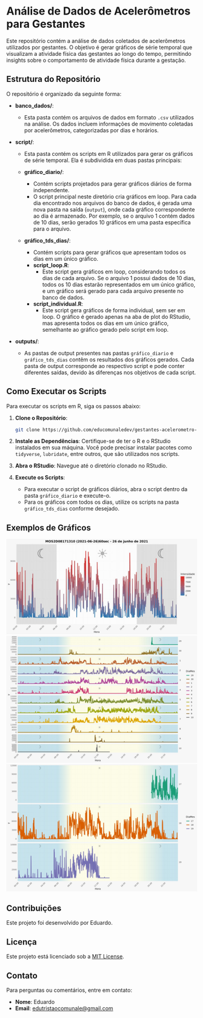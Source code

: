 
# Análise de Dados de Acelerômetros para Gestantes

Este repositório contém a análise de dados coletados de acelerômetros utilizados por gestantes. O objetivo é gerar gráficos de série temporal que visualizam a atividade física das gestantes ao longo do tempo, permitindo insights sobre o comportamento de atividade física durante a gestação.

## Estrutura do Repositório

O repositório é organizado da seguinte forma:

- **banco_dados/**: 
  - Esta pasta contém os arquivos de dados em formato `.csv` utilizados na análise. Os dados incluem informações de movimento coletadas por acelerômetros, categorizadas por dias e horários.

- **script/**: 
  - Esta pasta contém os scripts em R utilizados para gerar os gráficos de série temporal. Ela é subdividida em duas pastas principais:
  
  - **gráfico_diario/**: 
    - Contém scripts projetados para gerar gráficos diários de forma independente.
    - O script principal neste diretório cria gráficos em loop. Para cada dia encontrado nos arquivos do banco de dados, é gerada uma nova pasta na saída (`output`), onde cada gráfico correspondente ao dia é armazenado. Por exemplo, se o arquivo 1 contém dados de 10 dias, serão gerados 10 gráficos em uma pasta específica para o arquivo.

  - **gráfico_tds_dias/**: 
    - Contém scripts para gerar gráficos que apresentam todos os dias em um único gráfico.
    - **script_loop.R**: 
      - Este script gera gráficos em loop, considerando todos os dias de cada arquivo. Se o arquivo 1 possui dados de 10 dias, todos os 10 dias estarão representados em um único gráfico, e um gráfico será gerado para cada arquivo presente no banco de dados.
    - **script_individual.R**: 
      - Este script gera gráficos de forma individual, sem ser em loop. O gráfico é gerado apenas na aba de plot do RStudio, mas apresenta todos os dias em um único gráfico, semelhante ao gráfico gerado pelo script em loop.

- **outputs/**:
  - As pastas de output presentes nas pastas `gráfico_diario` e `gráfico_tds_dias` contêm os resultados dos gráficos gerados. Cada pasta de output corresponde ao respectivo script e pode conter diferentes saídas, devido às diferenças nos objetivos de cada script.

## Como Executar os Scripts

Para executar os scripts em R, siga os passos abaixo:

1. **Clone o Repositório**:
   ```bash
   git clone https://github.com/educomunaledev/gestantes-acelerometro-analisys.git
   ```

2. **Instale as Dependências**: Certifique-se de ter o R e o RStudio instalados em sua máquina. Você pode precisar instalar pacotes como `tidyverse`, `lubridate`, entre outros, que são utilizados nos scripts.

3. **Abra o RStudio**: Navegue até o diretório clonado no RStudio.

4. **Execute os Scripts**:
   - Para executar o script de gráficos diários, abra o script dentro da pasta `gráfico_diario` e execute-o.
   - Para os gráficos com todos os dias, utilize os scripts na pasta `gráfico_tds_dias` conforme desejado.

## Exemplos de Gráficos

![Gráfico 1](imagens/grafico_diario.png)
![Gráfico 2](imagens/grafico_tds_dias1.png)
![Gráfico 3](imagens/grafico_tds_dias2.png)

## Contribuições

Este projeto foi desenvolvido por Eduardo.  

## Licença

Este projeto está licenciado sob a [MIT License](LICENSE).

## Contato

Para perguntas ou comentários, entre em contato:
- **Nome**: Eduardo
- **Email**: edutristaocomunale@gmail.com

